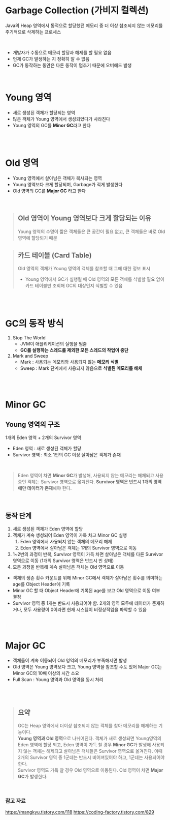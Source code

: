 # Garbage Collection (가비지 컬렉션)
Java의 Heap 영역에서 동적으로 할당했던 메모리 중 더 이상 참조되지 않는 메모리를 주기적으로 삭제하는 프로세스

<br>

- 개발자가 수동으로 메모리 할당과 해제를 할 필요 없음
- 언제 GC가 발생하는 지 정확히 알 수 없음
- GC가 동작하는 동안은 다른 동작이 멈추기 때문에 오버헤드 발생 

<br>

# Young 영역
- 새로 생성된 객체가 할당되는 영역
- 많은 객체가 Young 영역에서 생성되었다가 사라진다
- Young 영역의 GC를 **Minor GC**라고 한다

<br><br>


# Old 영역
- Young 영역에서 살아남은 객체가 복사되는 영역
- Young 영역보다 크게 할당되며, Garbage가 적게 발생한다
- Old 영역의 GC를 **Major GC** 라고 한다

<br>


> ## Old 영역이 Young 영역보다 크게 할당되는 이유
> Young 영역의 수명이 짧은 객체들은 큰 공간이 필요 없고, 큰 객체들은 바로 Old 영역에 할당되기 때문

> ## 카드 테이블 (Card Table)
> Old 영역의 객체가 Young 영역의 객체를 참조할 때 그에 대한 정보 표시
> - Young 영역에서 GC가 실행될 때 Old 영역의 모든 객체를 식별할 필요 없이 카드 테이블만 조회해 GC의 대상인지 식별할 수 있음

<br><br>


# GC의 동작 방식
1. Stop The World
    - JVM이 애플리케이션의 실행을 멈춤
   - **GC를 실행하는 스레드를 제외한 모든 스레드의 작업이 중단**
2. Mark and Sweep
    - Mark : 사용되는 메모리와 사용되지 않는 **메모리 식별**
    - Sweep : Mark 단계에서 사용되지 않음으로 **식별된 메모리를 해체**

<br><br>


# Minor GC
## Young 영역의 구조
1개의 Eden 영역 + 2개의 Survivor 영역
- Eden 영역 : 새로 생성된 객체가 할당
- Survivor 영역 : 최소 1번의 GC 이상 살아남은 객체가 존재

<br>

>Eden 영역이 차면 **Minor GC**가 발생해, 사용되지 않는 메모리는 해체되고 사용중인 객체는 Survivor 영역으로 옮겨진다. **Survivor 영역은 반드시 1개의 영역에만 데이터가 존재**해야 한다.

<br>


## 동작 단계
1. 새로 생성된 객체가 Eden 영역에 할당
2. 객체가 계속 생성되어 Eden 영역이 가득 차고 Minor GC 실행  
    1) Eden 영역에서 사용되지 않는 객체의 메모리 해제
    2) Eden 영역에서 살아남은 객체는 1개의 Survivor 영역으로 이동
3. 1~2번의 과정이 반복, Survivor 영역이 가득 차면 살아남은 객체를 다른 Survivor 영역으로 이동 (1개의 Survivor 영역은 반드시 빈 상태)
4. 모든 과정을 반복해 계속 살아남은 객체는 Old 영역으로 이동 

- 객체의 생존 횟수 카운트를 위해 Minor GC에서 객체가 살아남은 횟수를 의미하는 age를 Object Header에 기록
- Minor GC 할 때 Object Header에 기록된 age를 보고 Old 영역으로 이동 여부 결정
- Survivor 영역 중 1개는 반드시 사용되어야 함. 2개의 영역 모두에 데이터가 존재하거나, 모두 사용량이 0이라면 현재 시스템이 비정상적임을 파악할 수 있음

<br><br>


# Major GC
- 객체들이 계속 이동되어 Old 영역의 메모리가 부족해지면 발생
- Old 영역은 Young 영역보다 크고, Young 영역을 참조할 수도 있어 Major GC는 Minor GC의 10배 이상의 시간 소요
- Full Scan : Young 영역과 Old 영역을 동시 처리

<br><br>


> ## 요약
> GC는 Heap 영역에서 더이상 참조되지 않는 객체를 찾아 메모리를 해제하는 기능이다.  
**Young 영역과 Old 영역**으로 나뉘어진다. 객체가 새로 생성되면 Young영역의 Eden 영역에 할당 되고, Eden 영역이 가득 찰 경우 **Minor GC**가 발생해 사용되지 않는 객체는 해제되고 살아남은 객체들은 Survivor 영역으로 옮겨진다. 이때 2개의 Survivor 영역 중 1군데는 반드시 비어져있어야 하고, 1군데는 사용되어야 한다.  
Survivor 영역도 가득 찰 경우 Old 영역으로 이동된다. Old 영역이 차면 **Major GC**가 발생한다. 


<br>

### 참고 자료
https://mangkyu.tistory.com/118
https://coding-factory.tistory.com/829